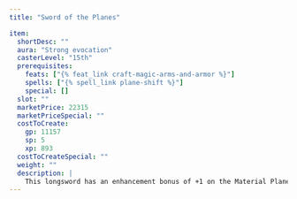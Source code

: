 ```yaml
---
title: "Sword of the Planes"

item:
  shortDesc: ""
  aura: "Strong evocation"
  casterLevel: "15th"
  prerequisites:
    feats: ["{% feat_link craft-magic-arms-and-armor %}"]
    spells: ["{% spell_link plane-shift %}"]
    special: []
  slot: ""
  marketPrice: 22315
  marketPriceSpecial: ""
  costToCreate:
    gp: 11157
    sp: 5
    xp: 893
  costToCreateSpecial: ""
  weight: ""
  description: |
    This longsword has an enhancement bonus of +1 on the Material Plane, but on any Elemental Plane its enhancement bonus increases to +2. (The +2 enhancement bonus also applies on the Material Plane when the weapon is used against elementals.) It operates as a _+3 longsword_ on the Astral Plane or the Ethereal Plane or when used against opponents native to either of those planes. On any other plane, or against any outsider, it functions as a _+4 longsword_.
---
```

